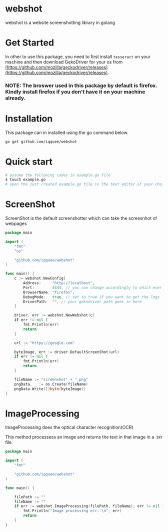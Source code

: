# webshot
webshot is a website screenshotting library in golang

# Get Started
In other to use this package, you need to first install `tesseract` on your machine and then download GekoDriver for your os from [https://github.com/mozilla/geckodriver/releases](https://github.com/mozilla/geckodriver/releases).

### NOTE: The broswer used in this package by default is firefox. Kindly install firefox if you don't have it on your machine already.
# Installation
This package can in installed using the go command below.
```sh
go get github.com/iqquee/webshot
```
# Quick start
```sh
# assume the following codes in example.go file
$ touch example.go
# open the just created example.go file in the text editor of your choice
```

# ScreenShot
ScreenShot is the default screenshotter which can take the screesnhot of webpages

```go
package main

import (
	"fmt"
	"os"

	"github.com/iqquee/webshot"
)

func main() {
	c := webshot.NewConfig{
		Address:     "http://localhost",
		Port:        4444, // you can change accordingly to which ever port you wish
		BrowserName: "firefox",
		DebugMode:   true, // set to true if you want to get the logs
		DriverPath:  "", // your gekodriver path goes in here
	}

	driver, err := webshot.NewWebshot(c)
	if err != nil {
		fmt.Println(err)
		return
	}

	url := "https://google.com"

	byteImage, err := driver.DefaultScreenShot(url)
	if err != nil {
		fmt.Println(err)
		return
	}

	fileName := "screenshot" + ".png"
	pngData, _ := os.Create(fileName)
	pngData.Write([]byte(byteImage))
}
```


# ImageProcessing
ImageProcessing does the optical character recognition(OCR)

This method processess an image and returns the text in that image in a .txt file.

```go
package main

import (
	"fmt"

	"github.com/iqquee/webshot"
)

func main() {

    filePath := ""
    fileName := ""
	if err := webshot.ImageProcessing(filePath, fileName); err != nil {
		fmt.Println("Image processing err: \n", err)
		return
	}
}
```
